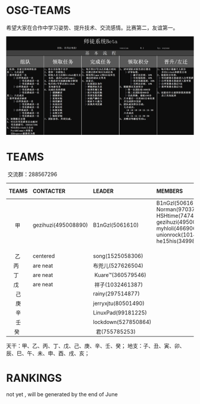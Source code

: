 # OSG-TEAMS
希望大家在合作中学习姿势、提升技术、交流感情。比赛第二，友谊第一。

![](pic/teams.jpg)

# TEAMS

  交流群：288567296

| TEAMS | CONTACTER  | LEADER | MEMBERS |MONTHLY THEME|
|:----:|:-----------|:--------|:--------|:----------|
| 甲    | gezihuzi(495008890) | B1nGzl(5061610)|B1nGzl(5061610) Norman(9703797) HSHtime(747423692) gezihuzi(495008890) myhloli(466906969) unionrock(1014564010) he15his(349983741)        |not yet|
| 乙   | centered        |song(1525058306) |||
| 丙   | are neat        | 布兜儿(527626504) |||
| 丁   | are neat        |  Kuare™(360579546)  |  |   |
| 戊   | are neat        |  祥子(1032461387)  |   |   |
|己   |                  |rainy(297514877)    |   |   |
|庚    |                |       jerryxjtu(80501490) | | |
|辛    |               |      LinuxPad(99181225)|     | |
|壬    |              |  lockdown(527850864) |      |   |
|癸   |            |   君(755785253)      |            |         |
  
天干：甲、乙、丙、丁、戊、己、庚、辛、壬、癸；
地支：子、丑、寅、卯、辰、巳、午、未、申、酉、戌、亥；

# RANKINGS

not yet , will be generated by the end of June 
